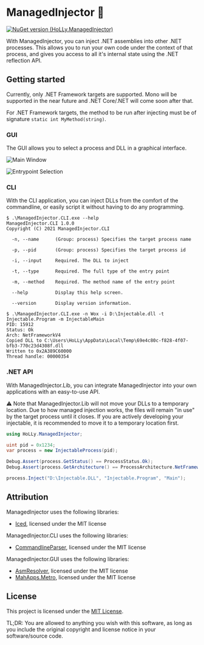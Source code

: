 # ManagedInjector 💉
[![NuGet version (HoLLy.ManagedInjector)](https://img.shields.io/nuget/v/HoLLy.ManagedInjector.svg?style=flat-square)](https://www.nuget.org/packages/HoLLy.ManagedInjector/)

With ManagedInjector, you can inject .NET assemblies into other .NET processes.
This allows you to run your own code under the context of that process, and
gives you access to all it's internal state using the .NET reflection API.

## Getting started

Currently, only .NET Framework targets are supported. Mono will be supported in
the near future and .NET Core/.NET will come soon after that.

For .NET Framework targets, the method to be run after injecting must be of
signature `static int MyMethod(string)`.

### GUI
The GUI allows you to select a process and DLL in a graphical interface.

![Main Window](https://i.imgur.com/wIHXa3R.png)

![Entrypoint Selection](https://i.imgur.com/vRPZVkm.png)

### CLI

With the CLI application, you can inject DLLs from the comfort of the
commandline, or easily script it without having to do any programming.

```
$ .\ManagedInjector.CLI.exe --help
ManagedInjector.CLI 1.0.0
Copyright (C) 2021 ManagedInjector.CLI

  -n, --name      (Group: process) Specifies the target process name

  -p, --pid       (Group: process) Specifies the target process id

  -i, --input     Required. The DLL to inject

  -t, --type      Required. The full type of the entry point

  -m, --method    Required. The method name of the entry point

  --help          Display this help screen.

  --version       Display version information.
```

```
$ .\ManagedInjector.CLI.exe -n Wox -i D:\Injectable.dll -t Injectable.Program -m InjectableMain
PID: 15912
Status: Ok
Arch: NetFrameworkV4
Copied DLL to C:\Users\HoLLy\AppData\Local\Temp\69e4c80c-f828-4f07-bfb3-770c23d4308f.dll
Written to 0x2A389C60000
Thread handle: 00000354
```

### .NET API

With ManagedInjector.Lib, you can integrate ManagedInjector into your own
applications with an easy-to-use API.

⚠ Note that ManagedInjector.Lib will not move your DLLs to a temporary location.
Due to how managed injection works, the files will remain "in use" by the
target process until it closes. If you are actively developing your injectable,
it is recommended to move it to a temporary location first.

```c#
using HoLLy.ManagedInjector;

uint pid = 0x1234;
var process = new InjectableProcess(pid);

Debug.Assert(process.GetStatus() == ProcessStatus.Ok);
Debug.Assert(process.GetArchitecture() == ProcessArchitecture.NetFrameworkV4);

process.Inject("D:\Injectable.DLL", "Injectable.Program", "Main");
```

## Attribution

ManagedInjector uses the following libraries:
- [Iced](https://github.com/icedland/iced), licensed under the MIT license

ManagedInjector.CLI uses the following libraries:
- [CommandlineParser](https://github.com/commandlineparser/commandline), licensed under the MIT license

ManagedInjector.GUI uses the following libraries:
- [AsmResolver](https://github.com/washi1337/asmresolver), licensed under the MIT license
- [MahApps.Metro](https://github.com/mahapps/mahapps.metro), licensed under the MIT license

## License

This project is licensed under the [MIT License](https://github.com/HoLLy-HaCKeR/ManagedInjector/blob/master/LICENSE).

TL;DR: You are allowed to anything you wish with this software, as long as you
include the original copyright and license notice in your software/source code.
